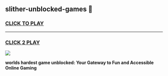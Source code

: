 
## slither-unblocked-games 👋
<h3>
<a href="https://premium.freeplayer.one?title=slither-unblocked-games&ref=14F">CLICK TO PLAY</a></h3>
<hr>

<h3>
<a href="https://premium.freeplayer.one?title=slither-unblocked-games&ref=14F">CLICK 2 PLAY</a>
  
</h3>

<a href="https://premium.freeplayer.one?title=slither-unblocked-games&ref=12F/"><img src="https://clearcache.store/games.png"></a>


**worlds hardest game unblocked: Your Gateway to Fun and Accessible Online Gaming**
